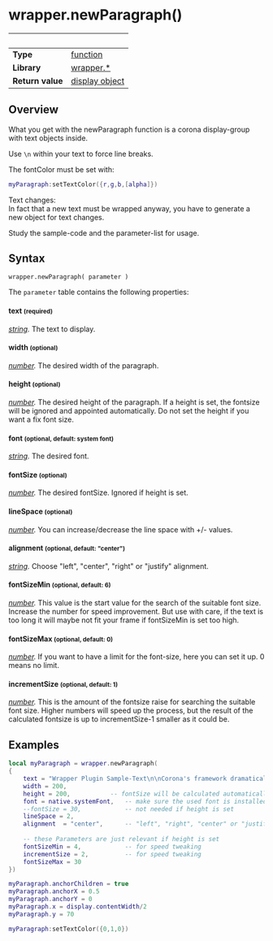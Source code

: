 # wrapper.newParagraph()

|                      | &nbsp; 
| -------------------- | ---------------------------------------------------------------
| __Type__             | [function](http://docs.coronalabs.com/api/type/Function.html)
| __Library__          | [wrapper.*](Readme.markdown)
| __Return value__     | [display object](https://docs.coronalabs.com/api/type/DisplayObject/index.html)



## Overview

What you get with the newParagraph function is a corona display-group with text objects inside.

Use `\n` within your text to force line breaks.

The fontColor must be set with:
``````lua
myParagraph:setTextColor({r,g,b,[alpha]})
``````
Text changes:<br>
In fact that a new text must be wrapped anyway, you have to generate a new object for text changes.

Study the sample-code and the parameter-list for usage.


## Syntax

	wrapper.newParagraph( parameter )


The `parameter` table contains the following properties:

#### text <small>(required)</small>
_[string](https://docs.coronalabs.com/api/library/string/find.html)._ The text to display.

#### width <small>(optional)</small>
_[number](https://docs.coronalabs.com/api/type/Number.html)._ The desired width of the paragraph. 

#### height <small>(optional)</small>
_[number](https://docs.coronalabs.com/api/type/Number.html)._ The desired height of the paragraph. If a height is set, the fontsize will be ignored and appointed automatically. Do not set the height if you want a fix font size.

#### font <small>(optional, default: system font)</small>
_[string](https://docs.coronalabs.com/api/library/string/find.html)._ The desired font.

#### fontSize <small>(optional)</small>
_[number](https://docs.coronalabs.com/api/type/Number.html)._ The desired fontSize. Ignored if height is set. 

#### lineSpace <small>(optional)</small>
_[number](https://docs.coronalabs.com/api/type/Number.html)._ You can increase/decrease the line space with +/- values.

#### alignment <small>(optional, default: "center")</small>
_[string](https://docs.coronalabs.com/api/library/string/find.html)._ Choose "left", "center", "right" or "justify" alignment.

#### fontSizeMin <small>(optional, default: 6)</small>
_[number](https://docs.coronalabs.com/api/type/Number.html)._ This value is the start value for the search of the suitable font size. Increase the number for speed improvement. But use with care, if the text is too long it will maybe not fit your frame if fontSizeMin is set too high.

#### fontSizeMax <small>(optional, default: 0)</small>
_[number](https://docs.coronalabs.com/api/type/Number.html)._ If you want to have a limit for the font-size, here you can set it up. 0 means no limit.

#### incrementSize <small>(optional, default: 1)</small>
_[number](https://docs.coronalabs.com/api/type/Number.html)._ This is the amount of the fontsize raise for searching the suitable font size. Higher numbers will speed up the process, but the result of the calculated fontsize is up to incrementSize-1 smaller as it could be.



## Examples

``````lua
local myParagraph = wrapper.newParagraph(
{
    text = "Wrapper Plugin Sample-Text\n\nCorona's framework dramatically increase productivity. \nTasks like animating objects in OpenGL or creating user-interface widgets take only one line of code, and changes are instantly viewable in the Corona Simulator.",
    width = 200,
    height = 200,   		-- fontSize will be calculated automatically if set 
    font = native.systemFont,   -- make sure the used font is installed on your system
    --fontSize = 30,            -- not needed if height is set 	
    lineSpace = 2,
    alignment  = "center",      -- "left", "right", "center" or "justify" 
    
    -- these Parameters are just relevant if height is set
    fontSizeMin = 4,           	-- for speed tweaking
    incrementSize = 2,          -- for speed tweaking
    fontSizeMax = 30
})

myParagraph.anchorChildren = true
myParagraph.anchorX = 0.5
myParagraph.anchorY = 0
myParagraph.x = display.contentWidth/2
myParagraph.y = 70

myParagraph:setTextColor({0,1,0})


``````
